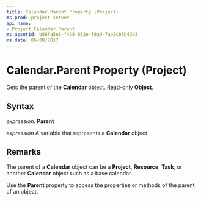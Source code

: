 ```yaml
---
title: Calendar.Parent Property (Project)
ms.prod: project-server
api_name:
- Project.Calendar.Parent
ms.assetid: b86fa5e8-f468-862e-f8a9-7ab2cb6b43b3
ms.date: 06/08/2017
---
```



# Calendar.Parent Property (Project)

Gets the parent of the  **Calendar** object. Read-only **Object**.


## Syntax

 _expression_. **Parent**

 _expression_ A variable that represents a **Calendar** object.


## Remarks

The parent of a  **Calendar** object can be a **Project**, **Resource**, **Task**, or another **Calendar** object such as a base calendar.

Use the  **Parent** property to access the properties or methods of the parent of an object.



